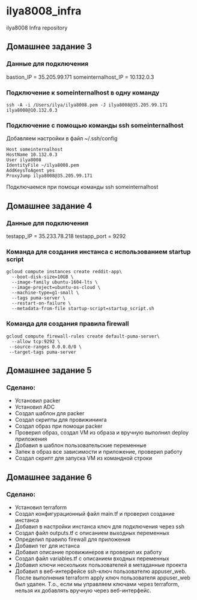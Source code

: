 # ilya8008_infra
ilya8008 Infra repository

## Домашнее задание 3

### Данные для подключения

bastion_IP = 35.205.99.171
someinternalhost_IP = 10.132.0.3

### Подключение к someinternalhost в одну команду

```ssh -A -i /Users/ilya/ilya8008.pem -J ilya8008@35.205.99.171 ilya8008@10.132.0.3```

### Подключение с помощью команды ssh someinternalhost
Добавляем настройки в файл ~/.ssh/config

```
Host someinternalhost
HostName 10.132.0.3
User ilya8008
IdentityFile ~/ilya8008.pem
AddKeysToAgent yes
ProxyJump ilya8008@35.205.99.171
```
Подключаемся при помощи команды ssh someinternalhost

## Домашнее задание 4

### Данные для подключения

testapp_IP = 35.233.78.218
testapp_port = 9292

### Команда для создания инстанса с использованием startup script

```
gcloud compute instances create reddit-app\
  --boot-disk-size=10GB \  
  --image-family ubuntu-1604-lts \
  --image-project=ubuntu-os-cloud \
  --machine-type=g1-small \
  --tags puma-server \
  --restart-on-failure \
  --metadata-from-file startup-script=startup_script.sh
```

### Команда для создания правила firewall

```
gcloud compute firewall-rules create default-puma-server\
  --allow tcp:9292 \
 --source-ranges 0.0.0.0/0 \
 --target-tags puma-server
```

## Домашнее задание 5

### Сделано:

 - Установил packer
 - Установил ADC
 - Создал шаблон для packer
 - Создал скрипты для провижининга
 - Создал образ при помощи packer
 - Проверил образ, создал VM из образа и вручную выполнил deploy приложения
 - Добавил в шаблон пользовательские переменные
 - Запек в образ все зависимости и приложение, проверил работу
 - Создал скрипт для запуска VM из командной строки

## Домашнее задание 6

### Сделано:

 - Установил terraform
 - Создал конфигурационный файл main.tf и проверил создание инстанса
 - Добавил в настройки инстанса ключ для подключения через ssh
 - Создал файл outputs.tf c описанием выходных переменных
 - Определил правило firewall для приложения
 - Добавил тег для истанса
 - Добавил описание провижинеров и проверил их работу
 - Создал файл variables.tf с описанием входных переменных
 - Добавил ключи нескольких пользователей в метаданные проекта
 - Добавил в веб-интерфейсе ssh-ключ пользователю appuser_web. После выполнения terraform apply ключ пользователя appuser_web был удален. Т.о., если мы управляем ключами через terraform, нельзя их добавлять вручную через веб-интерфейс.
